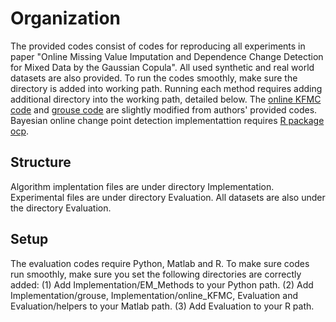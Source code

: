 # Organization
The provided codes consist of codes for reproducing all experiments in paper "Online Missing Value Imputation and Dependence Change Detection for Mixed Data by the Gaussian Copula".
All used synthetic and real world datasets are also provided.
To run the codes smoothly, make sure the directory is added into working path. Running each method requires adding additional directory into the working path, detailed below.
The [online KFMC code](https://github.com/jicongfan/Online-high-rank-matrix-completion) and [grouse code](http://web.eecs.umich.edu/~girasole/?p=110) are slightly modified from authors' provided codes. 
Bayesian online change point detection implementattion requires [R package ocp](https://cran.r-project.org/web/packages/ocp/index.html).

## Structure
Algorithm implentation files are under directory Implementation. Experimental files are under directory Evaluation. All datasets are also under the directory Evaluation.

## Setup
The evaluation codes require Python, Matlab and R. To make sure codes run smoothly, make sure you set the following directories are correctly added:
(1) Add Implementation/EM_Methods to your Python path. 
(2) Add Implementation/grouse, Implementation/online_KFMC, Evaluation and Evaluation/helpers to your Matlab path.
(3) Add Evaluation to your R path.